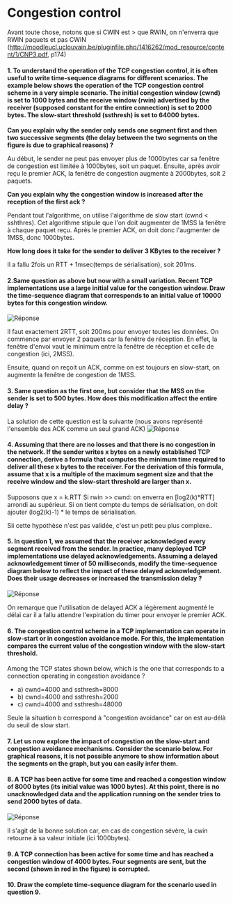 # Congestion control

Avant toute chose, notons que si CWIN est > que RWIN, on n'enverra que RWIN paquets et pas CWIN (http://moodleucl.uclouvain.be/pluginfile.php/1416262/mod_resource/content/1/CNP3.pdf, p174) 

#### 1. To understand the operation of the TCP congestion control, it is often useful to write time-sequence diagrams for different scenarios. The example below shows the operation of the TCP congestion control scheme in a very simple scenario. The initial congestion window (cwnd) is set to 1000 bytes and the receive window (rwin) advertised by the receiver (supposed constant for the entire connection) is set to 2000 bytes. The slow-start threshold (ssthresh) is set to 64000 bytes.

**Can you explain why the sender only sends one segment first and then two successive segments (the delay between the two segments on the figure is due to graphical reasons) ?**

Au début, le sender ne peut pas envoyer plus de 1000bytes car sa fenêtre de congestion est limitée à 1000bytes, soit un paquet. Ensuite, après avoir reçu le premier ACK, la fenêtre de congestion augmente à 2000bytes, soit 2 paquets. 

**Can you explain why the congestion window is increased after the reception of the first ack ?**

Pendant tout l'algorithme, on utilise l'algorithme de slow start (cwnd < sshthres). Cet algorithme stipule que l'on doit augmenter de 1MSS la fenêtre à chaque paquet reçu. Après le premier ACK, on doit donc l'augmenter de 1MSS, donc 1000bytes. 

**How long does it take for the sender to deliver 3 KBytes to the receiver ?**

Il a fallu 2fois un RTT + 1msec(temps de sérialisation), soit 201ms. 

#### 2.Same question as above but now with a small variation. Recent TCP implementations use a large initial value for the congestion window. Draw the time-sequence diagram that corresponds to an initial value of 10000 bytes for this congestion window.

![Réponse](imgs/W9-Q2.png)

Il faut exactement 2RTT, soit 200ms pour envoyer toutes les données. On commence par envoyer 2 paquets car la fenêtre de réception. En effet, la 
fenêtre d'envoi vaut le minimum entre la fenêtre de réception et celle de
congestion (ici, 2MSS). 

Ensuite, quand on reçoit un ACK, comme on est toujours en slow-start, on 
augmente la fenêtre de congestion de 1MSS. 

#### 3. Same question as the first one, but consider that the MSS on the sender is set to 500 bytes. How does this modification affect the entire delay ?

La solution de cette question est la suivante (nous avons 
représenté l'ensemble des ACK comme un seul grand ACK)
![Réponse](imgs/W9-Q3.png)

#### 4. Assuming that there are no losses and that there is no congestion in the network. If the sender writes x bytes on a newly established TCP connection, derive a formula that computes the minimum time required to deliver all these x bytes to the receiver. For the derivation of this formula, assume that x is a multiple of the maximum segment size and that the receive window and the slow-start threshold are larger than x.

Supposons que x = k.RTT 
Si rwin >> cwnd: on enverra en [log2(k)*RTT] arrondi au supérieur. 
Si on tient compte du temps de sérialisation, on doit ajouter 
(log2(k)-1) * le temps de sérialisation. 

Sii cette hypothèse n'est pas validée, c'est un petit peu plus complexe..

#### 5. In question 1, we assumed that the receiver acknowledged every segment received from the sender. In practice, many deployed TCP implementations use delayed acknowledgements. Assuming a delayed acknowledgement timer of 50 milliseconds, modify the time-sequence diagram below to reflect the impact of these delayed acknowledgement. Does their usage decreases or increased the transmission delay ?

![Réponse](imgs/W9-Q4.png)

On remarque que l'utilisation de delayed ACK a légèrement augmenté le délai car il a fallu attendre l'expiration du timer pour envoyer le premier ACK. 

#### 6. The congestion control scheme in a TCP implementation can operate in slow-start or in congestion avoidance mode. For this, the implementation compares the current value of the congestion window with the slow-start threshold.

Among the TCP states shown below, which is the one that corresponds to a connection operating in congestion avoidance ?

 * a) cwnd=4000 and ssthresh=8000
 * b) cwnd=4000 and ssthresh=2000
 * c) cwnd=4000 and ssthresh=48000

Seule la situation b correspond à "congestion avoidance" car on est au-délà
du seuil de slow start. 

#### 7. Let us now explore the impact of congestion on the slow-start and congestion avoidance mechanisms. Consider the scenario below. For graphical reasons, it is not possible anymore to show information about the segments on the graph, but you can easily infer them.

#### 8. A TCP has been active for some time and reached a congestion window of 8000 bytes (its initial value was 1000 bytes). At this point, there is no unacknowledged data and the application running on the sender tries to send 2000 bytes of data.


![Réponse](imgs/W9-Q8.png)

Il s'agit de la bonne solution car, en cas de congestion sévère, la cwin
retourne à sa valeur initiale (ici 1000bytes). 

#### 9. A TCP connection has been active for some time and has reached a congestion window of 4000 bytes. Four segments are sent, but the second (shown in red in the figure) is corrupted.

#### 10. Draw the complete time-sequence diagram for the scenario used in question 9.
